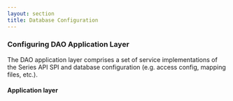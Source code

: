 ```yaml
---
layout: section
title: Database Configuration
---
```


### Configuring DAO Application Layer
The DAO application layer comprises a set of service implementations of the Series API SPI
and database configuration (e.g. access config, mapping files, etc.).

#### Application layer
